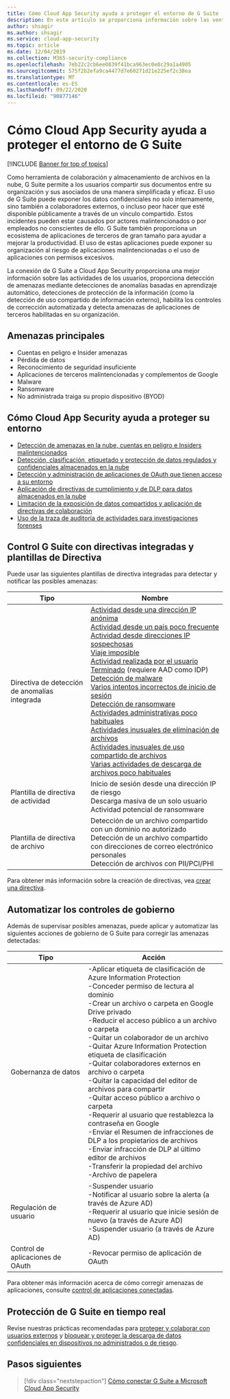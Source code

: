 ```yaml
---
title: Cómo Cloud App Security ayuda a proteger el entorno de G Suite
description: En este artículo se proporciona información sobre las ventajas de conectar la aplicación G Suite a Cloud App Security mediante el conector de API para la visibilidad y el control del uso.
author: shsagir
ms.author: shsagir
ms.service: cloud-app-security
ms.topic: article
ms.date: 12/04/2019
ms.collection: M365-security-compliance
ms.openlocfilehash: 7eb22c2cb6ee0839f41bca963ec0e8c29a1a4905
ms.sourcegitcommit: 575f2b2efa9ca4477d7e60271d21e225ef2c38ea
ms.translationtype: MT
ms.contentlocale: es-ES
ms.lasthandoff: 09/22/2020
ms.locfileid: "90877146"
---
```

# <a name="how-cloud-app-security-helps-protect-your-g-suite-environment"></a>Cómo Cloud App Security ayuda a proteger el entorno de G Suite

[!INCLUDE [Banner for top of topics](includes/banner.md)]

Como herramienta de colaboración y almacenamiento de archivos en la nube, G Suite permite a los usuarios compartir sus documentos entre su organización y sus asociados de una manera simplificada y eficaz. El uso de G Suite puede exponer los datos confidenciales no solo internamente, sino también a colaboradores externos, o incluso peor hacer que esté disponible públicamente a través de un vínculo compartido. Estos incidentes pueden estar causados por actores malintencionados o por empleados no conscientes de ello. G Suite también proporciona un ecosistema de aplicaciones de terceros de gran tamaño para ayudar a mejorar la productividad. El uso de estas aplicaciones puede exponer su organización al riesgo de aplicaciones malintencionadas o el uso de aplicaciones con permisos excesivos.

La conexión de G Suite a Cloud App Security proporciona una mejor información sobre las actividades de los usuarios, proporciona detección de amenazas mediante detecciones de anomalías basadas en aprendizaje automático, detecciones de protección de la información (como la detección de uso compartido de información externo), habilita los controles de corrección automatizada y detecta amenazas de aplicaciones de terceros habilitadas en su organización.

## <a name="main-threats"></a>Amenazas principales

- Cuentas en peligro e Insider amenazas
- Pérdida de datos
- Reconocimiento de seguridad insuficiente
- Aplicaciones de terceros malintencionadas y complementos de Google
- Malware
- Ransomware
- No administrada traiga su propio dispositivo (BYOD)

## <a name="how-cloud-app-security-helps-to-protect-your-environment"></a>Cómo Cloud App Security ayuda a proteger su entorno

- [Detección de amenazas en la nube, cuentas en peligro e Insiders malintencionados](best-practices.md#detect-cloud-threats-compromised-accounts-malicious-insiders-and-ransomware)
- [Detección, clasificación, etiquetado y protección de datos regulados y confidenciales almacenados en la nube](best-practices.md#discover-classify-label-and-protect-regulated-and-sensitive-data-stored-in-the-cloud)
- [Detección y administración de aplicaciones de OAuth que tienen acceso a su entorno](manage-app-permissions.md)
- [Aplicación de directivas de cumplimiento y de DLP para datos almacenados en la nube](best-practices.md#enforce-dlp-and-compliance-policies-for-data-stored-in-the-cloud)
- [Limitación de la exposición de datos compartidos y aplicación de directivas de colaboración](best-practices.md#limit-exposure-of-shared-data-and-enforce-collaboration-policies)
- [Uso de la traza de auditoría de actividades para investigaciones forenses](best-practices.md#use-the-audit-trail-of-activities-for-forensic-investigations)

## <a name="control-g-suite-with-built-in-policies-and-policy-templates"></a>Control G Suite con directivas integradas y plantillas de Directiva

Puede usar las siguientes plantillas de directiva integradas para detectar y notificar las posibles amenazas:

| Tipo | Nombre |
| ---- | ---- |
| Directiva de detección de anomalías integrada | [Actividad desde una dirección IP anónima](anomaly-detection-policy.md#activity-from-anonymous-ip-addresses)<br />[Actividad desde un país poco frecuente](anomaly-detection-policy.md#activity-from-infrequent-country)<br />[Actividad desde direcciones IP sospechosas](anomaly-detection-policy.md#activity-from-suspicious-ip-addresses)<br />[Viaje imposible](anomaly-detection-policy.md#impossible-travel)<br />[Actividad realizada por el usuario Terminado](anomaly-detection-policy.md#activity-performed-by-terminated-user) (requiere AAD como IDP)<br />[Detección de malware](anomaly-detection-policy.md#malware-detection)<br />[Varios intentos incorrectos de inicio de sesión](anomaly-detection-policy.md#multiple-failed-login-attempts)<br />[Detección de ransomware](anomaly-detection-policy.md#ransomware-activity)<br />[Actividades administrativas poco habituales](anomaly-detection-policy.md#unusual-activities-by-user)<br />[Actividades inusuales de eliminación de archivos](anomaly-detection-policy.md#unusual-activities-by-user)<br />[Actividades inusuales de uso compartido de archivos](anomaly-detection-policy.md#unusual-activities-by-user)<br />[Varias actividades de descarga de archivos poco habituales](anomaly-detection-policy.md#unusual-activities-by-user) |
| Plantilla de directiva de actividad | Inicio de sesión desde una dirección IP de riesgo<br />Descarga masiva de un solo usuario<br />Actividad potencial de ransomware |
| Plantilla de directiva de archivo | Detección de un archivo compartido con un dominio no autorizado<br />Detección de un archivo compartido con direcciones de correo electrónico personales<br />Detección de archivos con PII/PCI/PHI |

Para obtener más información sobre la creación de directivas, vea [crear una directiva](control-cloud-apps-with-policies.md#create-a-policy).

## <a name="automate-governance-controls"></a>Automatizar los controles de gobierno

Además de supervisar posibles amenazas, puede aplicar y automatizar las siguientes acciones de gobierno de G Suite para corregir las amenazas detectadas:

| Tipo | Acción |
| ---- | ---- |
| Gobernanza de datos | -Aplicar etiqueta de clasificación de Azure Information Protection<br />-Conceder permiso de lectura al dominio<br />-Crear un archivo o carpeta en Google Drive privado<br />-Reducir el acceso público a un archivo o carpeta<br />-Quitar un colaborador de un archivo<br />-Quitar Azure Information Protection etiqueta de clasificación<br />-Quitar colaboradores externos en archivo o carpeta<br />-Quitar la capacidad del editor de archivos para compartir<br />-Quitar acceso público a archivo o carpeta<br />-Requerir al usuario que restablezca la contraseña en Google<br />-Enviar el Resumen de infracciones de DLP a los propietarios de archivos<br />-Enviar infracción de DLP al último editor de archivos<br />-Transferir la propiedad del archivo<br />-Archivo de papelera |
| Regulación de usuario | -Suspender usuario<br />-Notificar al usuario sobre la alerta (a través de Azure AD)<br />-Requerir al usuario que inicie sesión de nuevo (a través de Azure AD)<br />-Suspender usuario (a través de Azure AD) |
| Control de aplicaciones de OAuth | -Revocar permiso de aplicación de OAuth |

Para obtener más información acerca de cómo corregir amenazas de aplicaciones, consulte [control de aplicaciones conectadas](governance-actions.md).

## <a name="protect-g-suite-in-real-time"></a>Protección de G Suite en tiempo real

Revise nuestras prácticas recomendadas para [proteger y colaborar con usuarios externos](best-practices.md#secure-collaboration-with-external-users-by-enforcing-real-time-session-controls) y [bloquear y proteger la descarga de datos confidenciales en dispositivos no administrados o de riesgo](best-practices.md#block-and-protect-download-of-sensitive-data-to-unmanaged-or-risky-devices).

## <a name="next-steps"></a>Pasos siguientes

> [!div class="nextstepaction"]
> [Cómo conectar G Suite a Microsoft Cloud App Security](connect-google-apps-to-microsoft-cloud-app-security.md)
